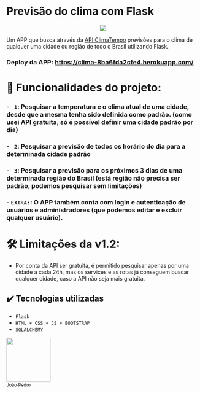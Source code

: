 # Previsão do clima com Flask


<p align="center">
<img src="http://img.shields.io/static/v1?label=STATUS&message=EM%20DESENVOLVIMENTO&color=GREEN&style=for-the-badge">
</p>

Um APP que busca através da [API  ClimaTempo](https://www.dropbox.com/developers/documentation/http/documentation) previsões para o clima de qualquer uma cidade ou região de todo o Brasil utilizando Flask.
### Deploy da APP: https://clima-8ba6fda2cfe4.herokuapp.com/

# 🔨 Funcionalidades do projeto:

### - ` 1`:  Pesquisar a temperatura e o clima atual de uma cidade, desde que a mesma tenha sido definida como padrão. (como usei API gratuita, só é possível definir uma cidade padrão por dia)

### - ` 2`:  Pesquisar a previsão de todos os horário do dia para a determinada cidade padrão

### - ` 3`: Pesquisar a previsão para os próximos 3 dias de uma determinada região do Brasil (está região não precisa ser padrão, podemos pesquisar sem limitações)

### - `EXTRA:`: O APP também conta com login e autenticação de usuários e administradores (que podemos editar e excluir qualquer usuário).


# 🛠️ Limitações da v1.2:   
- Por conta da API ser gratuita, é permitido pesquisar apenas por uma cidade a cada 24h, mas os services e as rotas já conseguem buscar qualquer cidade, caso a API não seja mais gratuita.


## ✔️ Tecnologias utilizadas

- ``Flask``
- ``HTML + CSS + JS + BOOTSTRAP``
- ``SQLALCHEMY ``

[<img loading="lazy" src="https://avatars.githubusercontent.com/u/88624922?v=4" width=115><br><sub>João Pedro</sub>](https://github.com/JoaoPedro8807)
